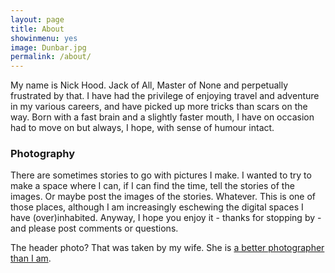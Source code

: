 ```yaml
---
layout: page
title: About
showinmenu: yes
image: Dunbar.jpg
permalink: /about/
---
```


My name is Nick Hood. Jack of All, Master of None and perpetually frustrated by that. I have had the privilege of enjoying travel and adventure in my various careers, and have picked up more tricks than scars on the way. Born with a fast brain and a slightly faster mouth, I have on occasion had to move on but always, I hope, with sense of humour intact.

### Photography
There are sometimes stories to go with pictures I make. I wanted to try to make a space where I can, if I can find the time, tell the stories of the images. Or maybe post the images of the stories. Whatever. This is one of those places, although I am increasingly eschewing the digital spaces I have (over)inhabited. Anyway, I hope you enjoy it - thanks for stopping by - and please post comments or questions.

The header photo? That was taken by my wife. She is [a better photographer than I am](https://wildaye.co.uk/).